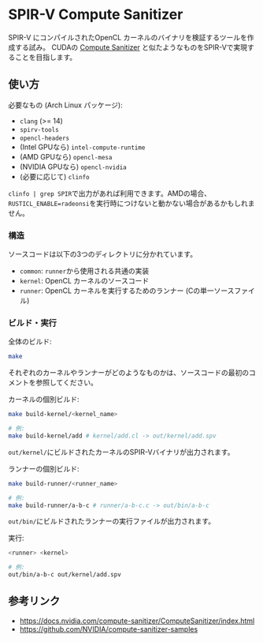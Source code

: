 # SPIR-V Compute Sanitizer

SPIR-V にコンパイルされたOpenCL カーネルのバイナリを検証するツールを作成する試み。
CUDAの [Compute Sanitizer](https://docs.nvidia.com/compute-sanitizer/ComputeSanitizer/index.html)
と似たようなものをSPIR-Vで実現することを目指します。

## 使い方

必要なもの (Arch Linux パッケージ):

- `clang` (>= 14)
- `spirv-tools`
- `opencl-headers`
- (Intel GPUなら) `intel-compute-runtime`
- (AMD GPUなら) `opencl-mesa`
- (NVIDIA GPUなら) `opencl-nvidia`
- (必要に応じて) `clinfo`

`clinfo | grep SPIR`で出力があれば利用できます。AMDの場合、`RUSTICL_ENABLE=radeonsi`を実行時につけないと動かない場合があるかもしれません。

### 構造

ソースコードは以下の3つのディレクトリに分かれています。

- `common`: `runner`から使用される共通の実装
- `kernel`: OpenCL カーネルのソースコード
- `runner`: OpenCL カーネルを実行するためのランナー (Cの単一ソースファイル)

### ビルド・実行

全体のビルド:

```bash
make
```

それぞれのカーネルやランナーがどのようなものかは、ソースコードの最初のコメントを参照してください。

カーネルの個別ビルド:

```bash
make build-kernel/<kernel_name>

# 例:
make build-kernel/add # kernel/add.cl -> out/kernel/add.spv
```

`out/kernel/`にビルドされたカーネルのSPIR-Vバイナリが出力されます。

ランナーの個別ビルド:

```bash
make build-runner/<runner_name>

# 例:
make build-runner/a-b-c # runner/a-b-c.c -> out/bin/a-b-c
```

`out/bin/`にビルドされたランナーの実行ファイルが出力されます。

実行:

```bash
<runner> <kernel>

# 例:
out/bin/a-b-c out/kernel/add.spv
```

## 参考リンク

- https://docs.nvidia.com/compute-sanitizer/ComputeSanitizer/index.html
- https://github.com/NVIDIA/compute-sanitizer-samples

